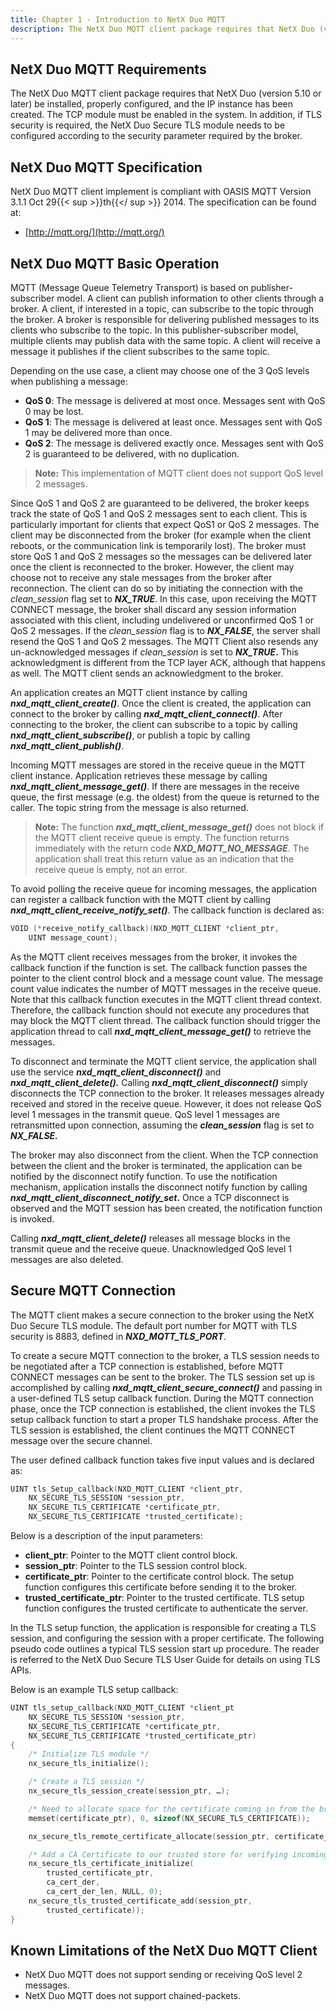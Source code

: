 ```yaml
---
title: Chapter 1 - Introduction to NetX Duo MQTT
description: The NetX Duo MQTT client package requires that NetX Duo (version 5.10 or later) be installed, properly configured, and the IP instance has been created.
---
```



## NetX Duo MQTT Requirements

The NetX Duo MQTT client package requires that NetX Duo (version 5.10 or later) be installed, properly configured, and the IP instance has been created. The TCP module must be enabled in the system. In addition, if TLS security is required, the NetX Duo Secure TLS module needs to be configured according to the security parameter required by the broker.

## NetX Duo MQTT Specification

NetX Duo MQTT client implement is compliant with OASIS MQTT Version 3.1.1 Oct 29{{< sup >}}th{{</ sup >}} 2014. The specification can be found at:

- [http://mqtt.org/](http://mqtt.org/)

## NetX Duo MQTT Basic Operation

MQTT (Message Queue Telemetry Transport) is based on publisher-subscriber model. A client can publish information to other clients through a broker. A client, if interested in a topic, can subscribe to the topic through the broker. A broker is responsible for delivering published messages to its clients who subscribe to the topic. In this publisher-subscriber model, multiple clients may publish data with the same topic. A client will receive a message it publishes if the client subscribes to the same topic.

Depending on the use case, a client may choose one of the 3 QoS levels when publishing a message:

- **QoS 0**: The message is delivered at most once. Messages sent with QoS 0 may be lost.
- **QoS 1**: The message is delivered at least once. Messages sent with QoS 1 may be delivered more than once.
- **QoS 2**: The message is delivered exactly once. Messages sent with QoS 2 is guaranteed to be delivered, with no duplication.

> **Note:** This implementation of MQTT client does not support QoS level 2 messages.

Since QoS 1 and QoS 2 are guaranteed to be delivered, the broker keeps track the state of QoS 1 and QoS 2 messages sent to each client. This is particularly important for clients that expect QoS1 or QoS 2 messages. The client may be disconnected from the broker (for example when the client reboots, or the communication link is temporarily lost). The broker must store QoS 1 and QoS 2 messages so the messages can be delivered later once the client is reconnected to the broker. However, the client may choose not to receive any stale messages from the broker after reconnection. The client can do so by initiating the connection with the *clean_session* flag set to ***NX_TRUE***. In this case, upon receiving the MQTT CONNECT message, the broker shall discard any session information associated with this client, including undelivered or unconfirmed QoS 1 or QoS 2 messages. If the *clean_session* flag is to ***NX_FALSE***, the server shall resend the QoS 1 and QoS 2 messages. The MQTT Client also resends any un-acknowledged messages if *clean_session* is set to ***NX_TRUE*.** This acknowledgment is different from the TCP layer ACK, although that happens as well. The MQTT client sends an acknowledgment to the broker.

An application creates an MQTT client instance by calling ***nxd_mqtt_client_create()***. Once the client is created, the application can connect to the broker by calling ***nxd_mqtt_client_connect()***. After connecting to the broker, the client can subscribe to a topic by calling ***nxd_mqtt_client_subscribe()***, or publish a topic by calling ***nxd_mqtt_client_publish()***.

Incoming MQTT messages are stored in the receive queue in the MQTT client instance. Application retrieves these message by calling ***nxd_mqtt_client_message_get()***. If there are messages in the receive queue, the first message (e.g. the oldest) from the queue is returned to the caller. The topic string from the message is also returned.

> **Note:** The function ***nxd_mqtt_client_message_get()*** does not block if the MQTT client receive queue is empty. The function returns immediately with the return code ***NXD_MQTT_NO_MESSAGE***. The application shall treat this return value as an indication that the receive queue is empty, not an error.

To avoid polling the receive queue for incoming messages, the application can register a callback function with the MQTT client by calling ***nxd_mqtt_client_receive_notify_set()***. The callback function is declared as:

```c
VOID (*receive_notify_callback)(NXD_MQTT_CLIENT *client_ptr, 
    UINT message_count);
```

As the MQTT client receives messages from the broker, it invokes the callback function if the function is set. The callback function passes the pointer to the client control block and a message count value. The message count value indicates the number of MQTT messages in the receive queue. Note that this callback function executes in the MQTT client thread context. Therefore, the callback function should not execute any procedures that may block the MQTT client thread. The callback function should trigger the application thread to call ***nxd_mqtt_client_message_get()*** to retrieve the messages.

To disconnect and terminate the MQTT client service, the application shall use the service ***nxd_mqtt_client_disconnect()*** and ***nxd_mqtt_client_delete().*** Calling ***nxd_mqtt_client_disconnect()*** simply disconnects the TCP connection to the broker. It releases messages already received and stored in the receive queue. However, it does not release QoS level 1 messages in the transmit queue. QoS level 1 messages are retransmitted upon connection, assuming the ***clean_session*** flag is set to ***NX_FALSE.***

The broker may also disconnect from the client. When the TCP connection between the client and the broker is terminated, the application can be notified by the disconnect notify function. To use the notification mechanism, application installs the disconnect notify function by calling ***nxd_mqtt_client_disconnect_notify_set*.** Once a TCP disconnect is observed and the MQTT session has been created, the notification function is invoked.

Calling ***nxd_mqtt_client_delete()*** releases all message blocks in the transmit queue and the receive queue. Unacknowledged QoS level 1 messages are also deleted.

## Secure MQTT Connection

The MQTT client makes a secure connection to the broker using the NetX Duo Secure TLS module. The default port number for MQTT with TLS security is 8883, defined in ***NXD_MQTT_TLS_PORT***.

To create a secure MQTT connection to the broker, a TLS session needs to be negotiated after a TCP connection is established, before MQTT CONNECT messages can be sent to the broker. The TLS session set up is accomplished by calling ***nxd_mqtt_client_secure_connect()*** and passing in a user-defined TLS setup callback function. During the MQTT connection phase, once the TCP connection is established, the client invokes the TLS setup callback function to start a proper TLS handshake process. After the TLS session is established, the client continues the MQTT CONNECT message over the secure channel.

The user defined callback function takes five input values and is declared as:

```c
UINT tls_Setup_callback(NXD_MQTT_CLIENT *client_ptr,
    NX_SECURE_TLS_SESSION *session_ptr,
    NX_SECURE_TLS_CERTIFICATE *certificate_ptr,
    NX_SECURE_TLS_CERTIFICATE *trusted_certificate);
```

Below is a description of the input parameters:

- **client_ptr**: Pointer to the MQTT client control block.
- **session_ptr**: Pointer to the TLS session control block.
- **certificate_ptr**: Pointer to the certificate control block. The setup function configures this certificate before sending it to the broker.
- **trusted_certificate_ptr**: Pointer to the trusted certificate. TLS setup function configures the trusted certificate to authenticate the server.

In the TLS setup function, the application is responsible for creating a TLS session, and configuring the session with a proper certificate. The following pseudo code outlines a typical TLS session start up procedure. The reader is referred to the NetX Duo Secure TLS User Guide for details on using TLS APIs.

Below is an example TLS setup callback:

```c
UINT tls_setup_callback(NXD_MQTT_CLIENT *client_pt
    NX_SECURE_TLS_SESSION *session_ptr,
    NX_SECURE_TLS_CERTIFICATE *certificate_ptr,
    NX_SECURE_TLS_CERTIFICATE *trusted_certificate_ptr)
{
    /* Initialize TLS module */
    nx_secure_tls_initialize();

    /* Create a TLS session */
    nx_secure_tls_session_create(session_ptr, …);

    /* Need to allocate space for the certificate coming in from the broker. */
    memset(certificate_ptr), 0, sizeof(NX_SECURE_TLS_CERTIFICATE));

    nx_secure_tls_remote_certificate_allocate(session_ptr, certificate_ptr);

    /* Add a CA Certificate to our trusted store for verifying incoming server certificates. */
    nx_secure_tls_certificate_initialize(
        trusted_certificate_ptr,
        ca_cert_der,
        ca_cert_der_len, NULL, 0);
    nx_secure_tls_trusted_certificate_add(session_ptr,
        trusted_certificate));
}
```

## Known Limitations of the NetX Duo MQTT Client

- NetX Duo MQTT does not support sending or receiving QoS level 2 messages.
- NetX Duo MQTT does not support chained-packets.

